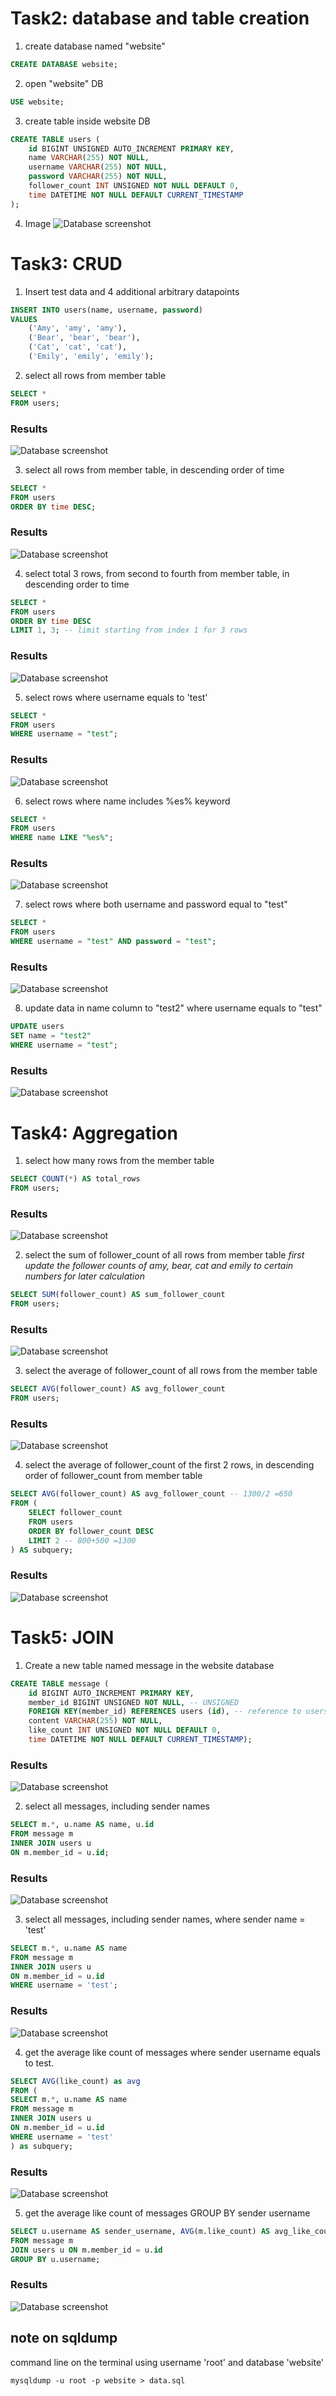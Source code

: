 # Task2: database and table creation

1. create database named "website"
```sql
CREATE DATABASE website;
```

2. open "website" DB
```sql
USE website;
```

3. create table inside website DB
```sql
CREATE TABLE users (
    id BIGINT UNSIGNED AUTO_INCREMENT PRIMARY KEY,
    name VARCHAR(255) NOT NULL,
    username VARCHAR(255) NOT NULL,
    password VARCHAR(255) NOT NULL,
    follower_count INT UNSIGNED NOT NULL DEFAULT 0,
    time DATETIME NOT NULL DEFAULT CURRENT_TIMESTAMP
);
```

4. Image
![Database screenshot](task2.png)

# Task3: CRUD

1. Insert test data and 4 additional arbitrary datapoints
```sql
INSERT INTO users(name, username, password)
VALUES 
    ('Amy', 'amy', 'amy'),
    ('Bear', 'bear', 'bear'),
    ('Cat', 'cat', 'cat'),
    ('Emily', 'emily', 'emily');
```

2. select all rows from member table
```sql
SELECT *
FROM users;
```
### Results
![Database screenshot](task3_2.png)

3. select all rows from member table, in descending order of time
```sql
SELECT *
FROM users
ORDER BY time DESC;
```
### Results
![Database screenshot](task3_3.png)

4. select total 3 rows, from second to fourth from member table, in descending order to time
```sql
SELECT *
FROM users
ORDER BY time DESC
LIMIT 1, 3; -- limit starting from index 1 for 3 rows
```
### Results
![Database screenshot](task3_4.png)

5. select rows where username equals to 'test'
```sql
SELECT *
FROM users
WHERE username = "test";
```
### Results
![Database screenshot](task3_5.png)

6. select rows where name includes %es% keyword
```sql
SELECT *
FROM users
WHERE name LIKE "%es%";
```
### Results
![Database screenshot](task3_6.png)

7. select rows where both username and password equal to "test"
```sql
SELECT *
FROM users
WHERE username = "test" AND password = "test";
```
### Results
![Database screenshot](task3_7.png)

8. update data in name column to "test2" where username equals to "test"
```sql
UPDATE users
SET name = "test2"
WHERE username = "test";
```
### Results
![Database screenshot](task3_8.png)

# Task4: Aggregation

1. select how many rows from the member table
```sql
SELECT COUNT(*) AS total_rows
FROM users;
```
### Results
![Database screenshot](task4_1.png)

2. select the sum of follower_count of all rows from member table
*first update the follower counts of amy, bear, cat and emily to certain numbers for later calculation*
```sql
SELECT SUM(follower_count) AS sum_follower_count
FROM users;
```
### Results
![Database screenshot](task4_2.png)

3. select the average of follower_count of all rows from the member table
```sql
SELECT AVG(follower_count) AS avg_follower_count
FROM users;
```
### Results
![Database screenshot](task4_3.png)

4. select the average of follower_count of the first 2 rows, in descending order of follower_count from member table
```sql
SELECT AVG(follower_count) AS avg_follower_count -- 1300/2 =650
FROM (
    SELECT follower_count
    FROM users
    ORDER BY follower_count DESC
    LIMIT 2 -- 800+500 =1300 
) AS subquery;
```
### Results
![Database screenshot](task4_4.png)

# Task5: JOIN

1. Create a new table named message in the website database 
```sql
CREATE TABLE message (
    id BIGINT AUTO_INCREMENT PRIMARY KEY, 
    member_id BIGINT UNSIGNED NOT NULL, -- UNSIGNED
    FOREIGN KEY(member_id) REFERENCES users (id), -- reference to users table's 'id'
    content VARCHAR(255) NOT NULL, 
    like_count INT UNSIGNED NOT NULL DEFAULT 0, 
    time DATETIME NOT NULL DEFAULT CURRENT_TIMESTAMP);
```
### Results
![Database screenshot](task5_1.png)

2. select all messages, including sender names
```sql
SELECT m.*, u.name AS name, u.id
FROM message m
INNER JOIN users u
ON m.member_id = u.id;

```
### Results
![Database screenshot](task5_2.png)

3. select all messages, including sender names, where sender name = 'test'
```sql
SELECT m.*, u.name AS name
FROM message m
INNER JOIN users u
ON m.member_id = u.id
WHERE username = 'test';

```
### Results
![Database screenshot](task5_3.png)

4. get the average like count of messages where sender username equals to test.
```sql
SELECT AVG(like_count) as avg
FROM (
SELECT m.*, u.name AS name
FROM message m
INNER JOIN users u
ON m.member_id = u.id
WHERE username = 'test'
) as subquery;

```
### Results
![Database screenshot](task5_4.png)

5. get the average like count of messages GROUP BY sender username
```sql
SELECT u.username AS sender_username, AVG(m.like_count) AS avg_like_count
FROM message m
JOIN users u ON m.member_id = u.id
GROUP BY u.username;
```
### Results
![Database screenshot](task5_5.png)

## note on sqldump
command line on the terminal using username 'root' and database 'website'
```
mysqldump -u root -p website > data.sql
```

